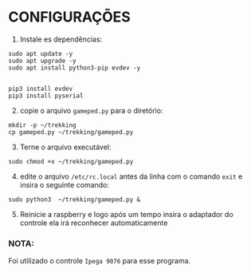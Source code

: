 # **CONFIGURAÇÕES**


1. Instale es dependências:

```
sudo apt update -y
sudo apt upgrade -y
sudo apt install python3-pip evdev -y


pip3 install evdev 
pip3 install pyserial 
```

2. copie o arquivo `gameped.py` para o diretório:

```
mkdir -p ~/trekking
cp gameped.py ~/trekking/gameped.py
```

3. Terne o arquivo executável:

```
sudo chmod +x ~/trekking/gameped.py
```

4. edite o arquivo `/etc/rc.local` antes da linha com o comando `exit` e insira o seguinte comando:
```
sudo python3  ~/trekking/gameped.py &
```

5. Reinicie a raspberry e logo após um tempo insira o adaptador do controle ela irá reconhecer automaticamente 


### **NOTA:**
Foi utilizado o controle `Ipega 9076` para esse programa.